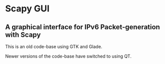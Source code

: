 # Scapy GUI
##  A graphical interface for IPv6 Packet-generation with Scapy

This is an old code-base using GTK and Glade.

Newer versions of the code-base have switched to using QT.

 